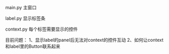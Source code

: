 

main.py
主窗口


label.py
显示标签条



context.py
每个标签需要显示的控件



目前问题：
1、显示label的panel后无法对context的控件互动
2、如何让context和label里的Button联系起来


